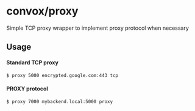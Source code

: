 # convox/proxy

Simple TCP proxy wrapper to implement proxy protocol when necessary

## Usage

#### Standard TCP proxy

    $ proxy 5000 encrypted.google.com:443 tcp

#### PROXY protocol

    $ proxy 7000 mybackend.local:5000 proxy
